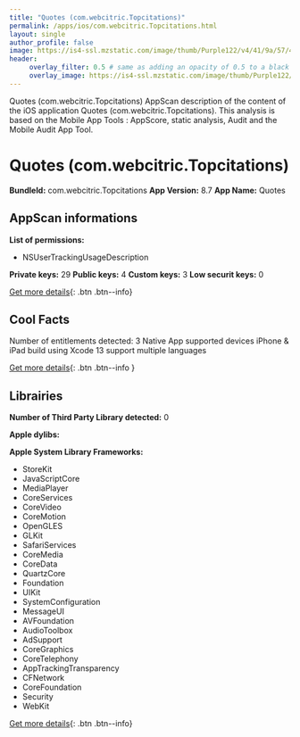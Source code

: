 ```yaml
---
title: "Quotes (com.webcitric.Topcitations)"
permalink: /apps/ios/com.webcitric.Topcitations.html
layout: single
author_profile: false
image: https://is4-ssl.mzstatic.com/image/thumb/Purple122/v4/41/9a/57/419a5764-f636-141b-3654-ea50228b02e7/AppIcon-0-0-1x_U007emarketing-0-0-0-7-0-0-sRGB-0-0-0-GLES2_U002c0-512MB-85-220-0-0.png/512x512bb.jpg
header: 
     overlay_filter: 0.5 # same as adding an opacity of 0.5 to a black background
     overlay_image: https://is4-ssl.mzstatic.com/image/thumb/Purple122/v4/41/9a/57/419a5764-f636-141b-3654-ea50228b02e7/AppIcon-0-0-1x_U007emarketing-0-0-0-7-0-0-sRGB-0-0-0-GLES2_U002c0-512MB-85-220-0-0.png/512x512bb.jpg
---
```

Quotes (com.webcitric.Topcitations) AppScan description of the content of the iOS application Quotes (com.webcitric.Topcitations). This analysis is based on the Mobile App Tools : AppScore, static analysis, Audit and the Mobile Audit App Tool.

# Quotes (com.webcitric.Topcitations)

**BundleId:** com.webcitric.Topcitations
**App Version:** 8.7
**App Name:** Quotes


## AppScan informations 

**List of permissions:** 
- NSUserTrackingUsageDescription
  
  
**Private keys:** 29
**Public keys:** 4
**Custom keys:** 3
**Low securit keys:** 0
  
[Get more details](/pricing.html){: .btn .btn--info}

## Cool Facts

Number of entitlements detected: 3
Native App
supported devices iPhone & iPad
build using Xcode 13
support multiple languages
  
[Get more details](/pricing.html){: .btn .btn--info }

## Librairies 
**Number of Third Party Library detected:** 0


**Apple dylibs:**


**Apple System Library Frameworks:**
- StoreKit
- JavaScriptCore
- MediaPlayer
- CoreServices
- CoreVideo
- CoreMotion
- OpenGLES
- GLKit
- SafariServices
- CoreMedia
- CoreData
- QuartzCore
- Foundation
- UIKit
- SystemConfiguration
- MessageUI
- AVFoundation
- AudioToolbox
- AdSupport
- CoreGraphics
- CoreTelephony
- AppTrackingTransparency
- CFNetwork
- CoreFoundation
- Security
- WebKit


  
[Get more details](/pricing.html){: .btn .btn--info}

